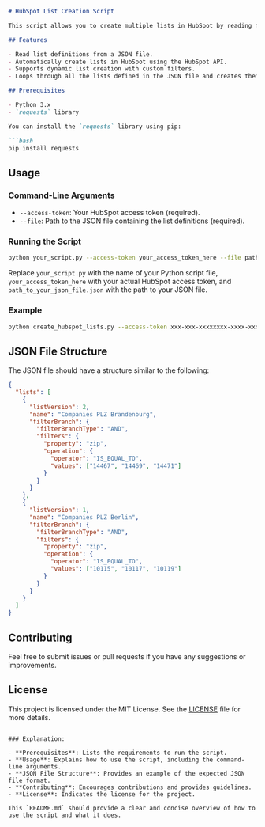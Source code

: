 ```markdown
# HubSpot List Creation Script

This script allows you to create multiple lists in HubSpot by reading filter definitions from a JSON file. Each list in the JSON file will be created dynamically using the provided access token.

## Features

- Read list definitions from a JSON file.
- Automatically create lists in HubSpot using the HubSpot API.
- Supports dynamic list creation with custom filters.
- Loops through all the lists defined in the JSON file and creates them one by one.

## Prerequisites

- Python 3.x
- `requests` library

You can install the `requests` library using pip:

```bash
pip install requests
```

## Usage

### Command-Line Arguments

- `--access-token`: Your HubSpot access token (required).
- `--file`: Path to the JSON file containing the list definitions (required).

### Running the Script

```bash
python your_script.py --access-token your_access_token_here --file path_to_your_json_file.json
```

Replace `your_script.py` with the name of your Python script file, `your_access_token_here` with your actual HubSpot access token, and `path_to_your_json_file.json` with the path to your JSON file.

### Example

```bash
python create_hubspot_lists.py --access-token xxx-xxx-xxxxxxxx-xxxx-xxxx-xxxx-xxxxxxxxxxxx --file plz.json
```

## JSON File Structure

The JSON file should have a structure similar to the following:

```json
{
  "lists": [
    {
      "listVersion": 2,
      "name": "Companies PLZ Brandenburg",
      "filterBranch": {
        "filterBranchType": "AND",
        "filters": {
          "property": "zip",
          "operation": {
            "operator": "IS_EQUAL_TO",
            "values": ["14467", "14469", "14471"]
          }
        }
      }
    },
    {
      "listVersion": 1,
      "name": "Companies PLZ Berlin",
      "filterBranch": {
        "filterBranchType": "AND",
        "filters": {
          "property": "zip",
          "operation": {
            "operator": "IS_EQUAL_TO",
            "values": ["10115", "10117", "10119"]
          }
        }
      }
    }
  ]
}
```

## Contributing

Feel free to submit issues or pull requests if you have any suggestions or improvements.

## License

This project is licensed under the MIT License. See the [LICENSE](LICENSE) file for more details.
```

### Explanation:

- **Prerequisites**: Lists the requirements to run the script.
- **Usage**: Explains how to use the script, including the command-line arguments.
- **JSON File Structure**: Provides an example of the expected JSON file format.
- **Contributing**: Encourages contributions and provides guidelines.
- **License**: Indicates the license for the project.

This `README.md` should provide a clear and concise overview of how to use the script and what it does.

